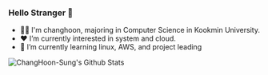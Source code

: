 ### Hello Stranger 👋
- 🧑‍💻 I'm changhoon, majoring in Computer Science in Kookmin University.
- ❤️ I’m currently interested in system and cloud.
- 🌱 I’m currently learning linux, AWS, and project leading
<!--
**ChangHoon-Sung/ChangHoon-Sung** is a ✨ _special_ ✨ repository because its `README.md` (this file) appears on your GitHub profile.

Here are some ideas to get you started:


- 🌱 I’m currently learning ...
- 👯 I’m looking to collaborate on ...
- 🤔 I’m looking for help with ...
- 💬 Ask me about ...
- 📫 How to reach me: ...
- 😄 Pronouns: ...
- ⚡ Fun fact: ...
-->
![ChangHoon-Sung's Github Stats](https://github-readme-stats.vercel.app/api?username=changhoon-sung&count_private=true&show_icons=true)
